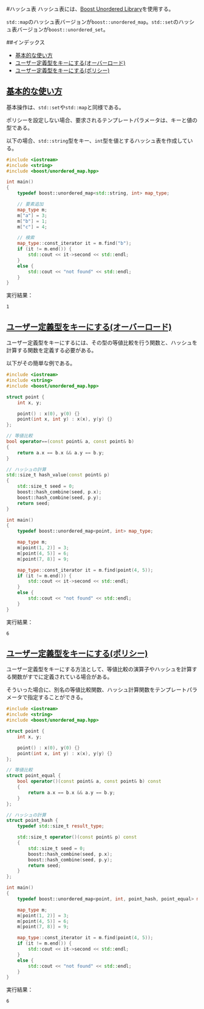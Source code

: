 #ハッシュ表
ハッシュ表には、[Boost Unordered Library](http://www.boost.org/doc/libs/release/doc/html/unordered.html)を使用する。

`std::map`のハッシュ表バージョンが`boost::unordered_map`。`std::set`のハッシュ表バージョンが`boost::unordered_set`。


##インデックス
- [基本的な使い方](#basic-usage)
- [ユーザー定義型をキーにする(オーバーロード)](#user-defined-type-as-key-using-overload)
- [ユーザー定義型をキーにする(ポリシー)](#user-defined-type-as-key-using-policy)


## <a name="basic-usage" href="basic-usage">基本的な使い方</a>
基本操作は、`std::set`や`std::map`と同様である。

ポリシーを設定しない場合、要求されるテンプレートパラメータは、キーと値の型である。

以下の場合、`std::string`型をキー、`int`型を値とするハッシュ表を作成している。

```cpp
#include <iostream>
#include <string>
#include <boost/unordered_map.hpp>

int main()
{
    typedef boost::unordered_map<std::string, int> map_type;

    // 要素追加
    map_type m;
    m["a"] = 3;
    m["b"] = 1;
    m["c"] = 4;

    // 検索
    map_type::const_iterator it = m.find("b");
    if (it != m.end()) {
        std::cout << it->second << std::endl;
    }
    else {
        std::cout << "not found" << std::endl;
    }
}
```

実行結果：
```
1
```

## <a name="user-defined-type-as-key-using-overload" href="user-defined-type-as-key-using-overload">ユーザー定義型をキーにする(オーバーロード)</a>

ユーザー定義型をキーにするには、その型の等値比較を行う関数と、ハッシュを計算する関数を定義する必要がある。

以下がその簡単な例である。

```cpp
#include <iostream>
#include <string>
#include <boost/unordered_map.hpp>

struct point {
    int x, y;

    point() : x(0), y(0) {}
    point(int x, int y) : x(x), y(y) {}
};

// 等値比較
bool operator==(const point& a, const point& b)
{
    return a.x == b.x && a.y == b.y;
}

// ハッシュの計算
std::size_t hash_value(const point& p)
{
    std::size_t seed = 0;
    boost::hash_combine(seed, p.x);
    boost::hash_combine(seed, p.y);
    return seed;
}

int main()
{
    typedef boost::unordered_map<point, int> map_type;

    map_type m;
    m[point(1, 2)] = 3;
    m[point(4, 5)] = 6;
    m[point(7, 8)] = 9;

    map_type::const_iterator it = m.find(point(4, 5));
    if (it != m.end()) {
        std::cout << it->second << std::endl;
    }
    else {
        std::cout << "not found" << std::endl;
    }
}
```

実行結果：

```
6
```


## <a name="user-defined-type-as-key-using-policy" href="user-defined-type-as-key-using-policy">ユーザー定義型をキーにする(ポリシー)</a>

ユーザー定義型をキーにする方法として、等値比較の演算子やハッシュを計算する関数がすでに定義されている場合がある。

そういった場合に、別名の等値比較関数、ハッシュ計算関数をテンプレートパラメータで指定することができる。

```cpp
#include <iostream>
#include <string>
#include <boost/unordered_map.hpp>

struct point {
    int x, y;

    point() : x(0), y(0) {}
    point(int x, int y) : x(x), y(y) {}
};

// 等値比較
struct point_equal {
    bool operator()(const point& a, const point& b) const
    {
        return a.x == b.x && a.y == b.y;
    }
};

// ハッシュの計算
struct point_hash {
    typedef std::size_t result_type;

    std::size_t operator()(const point& p) const
    {
        std::size_t seed = 0;
        boost::hash_combine(seed, p.x);
        boost::hash_combine(seed, p.y);
        return seed;
    }
};

int main()
{
    typedef boost::unordered_map<point, int, point_hash, point_equal> map_type;

    map_type m;
    m[point(1, 2)] = 3;
    m[point(4, 5)] = 6;
    m[point(7, 8)] = 9;

    map_type::const_iterator it = m.find(point(4, 5));
    if (it != m.end()) {
        std::cout << it->second << std::endl;
    }
    else {
        std::cout << "not found" << std::endl;
    }
}
```

実行結果：

```
6
```



